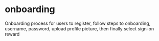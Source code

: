 # onboarding 

Onboarding process for users to register, follow steps to onboarding, username, password, upload profile picture, then finally select sign-on reward


